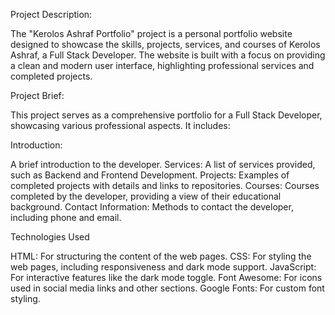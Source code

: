 Project Description:

The "Kerolos Ashraf Portfolio" project is a personal portfolio website designed to showcase the skills, projects, services, and courses of Kerolos Ashraf, a Full Stack Developer.
The website is built with a focus on providing a clean and modern user interface, highlighting professional services and completed projects.

Project Brief:

This project serves as a comprehensive portfolio for a Full Stack Developer, showcasing various professional aspects. It includes:

Introduction: 

A brief introduction to the developer.
Services: A list of services provided, such as Backend and Frontend Development.
Projects: Examples of completed projects with details and links to repositories.
Courses: Courses completed by the developer, providing a view of their educational background.
Contact Information: Methods to contact the developer, including phone and email.


Technologies Used


HTML: For structuring the content of the web pages.
CSS: For styling the web pages, including responsiveness and dark mode support.
JavaScript: For interactive features like the dark mode toggle.
Font Awesome: For icons used in social media links and other sections.
Google Fonts: For custom font styling.
